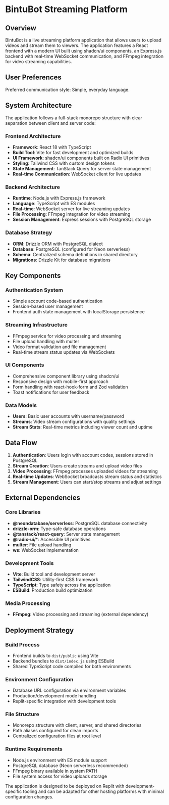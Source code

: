 # BintuBot Streaming Platform

## Overview

BintuBot is a live streaming platform application that allows users to upload videos and stream them to viewers. The application features a React frontend with a modern UI built using shadcn/ui components, an Express.js backend with real-time WebSocket communication, and FFmpeg integration for video streaming capabilities.

## User Preferences

Preferred communication style: Simple, everyday language.

## System Architecture

The application follows a full-stack monorepo structure with clear separation between client and server code:

### Frontend Architecture
- **Framework**: React 18 with TypeScript
- **Build Tool**: Vite for fast development and optimized builds
- **UI Framework**: shadcn/ui components built on Radix UI primitives
- **Styling**: Tailwind CSS with custom design tokens
- **State Management**: TanStack Query for server state management
- **Real-time Communication**: WebSocket client for live updates

### Backend Architecture
- **Runtime**: Node.js with Express.js framework
- **Language**: TypeScript with ES modules
- **Real-time**: WebSocket server for live streaming updates
- **File Processing**: FFmpeg integration for video streaming
- **Session Management**: Express sessions with PostgreSQL storage

### Database Strategy
- **ORM**: Drizzle ORM with PostgreSQL dialect
- **Database**: PostgreSQL (configured for Neon serverless)
- **Schema**: Centralized schema definitions in shared directory
- **Migrations**: Drizzle Kit for database migrations

## Key Components

### Authentication System
- Simple account code-based authentication
- Session-based user management
- Frontend auth state management with localStorage persistence

### Streaming Infrastructure
- FFmpeg service for video processing and streaming
- File upload handling with multer
- Video format validation and file management
- Real-time stream status updates via WebSockets

### UI Components
- Comprehensive component library using shadcn/ui
- Responsive design with mobile-first approach
- Form handling with react-hook-form and Zod validation
- Toast notifications for user feedback

### Data Models
- **Users**: Basic user accounts with username/password
- **Streams**: Video stream configurations with quality settings
- **Stream Stats**: Real-time metrics including viewer count and uptime

## Data Flow

1. **Authentication**: Users login with account codes, sessions stored in PostgreSQL
2. **Stream Creation**: Users create streams and upload video files
3. **Video Processing**: FFmpeg processes uploaded videos for streaming
4. **Real-time Updates**: WebSocket broadcasts stream status and statistics
5. **Stream Management**: Users can start/stop streams and adjust settings

## External Dependencies

### Core Libraries
- **@neondatabase/serverless**: PostgreSQL database connectivity
- **drizzle-orm**: Type-safe database operations
- **@tanstack/react-query**: Server state management
- **@radix-ui/***: Accessible UI primitives
- **multer**: File upload handling
- **ws**: WebSocket implementation

### Development Tools
- **Vite**: Build tool and development server
- **TailwindCSS**: Utility-first CSS framework
- **TypeScript**: Type safety across the application
- **ESBuild**: Production build optimization

### Media Processing
- **FFmpeg**: Video processing and streaming (external dependency)

## Deployment Strategy

### Build Process
- Frontend builds to `dist/public` using Vite
- Backend bundles to `dist/index.js` using ESBuild
- Shared TypeScript code compiled for both environments

### Environment Configuration
- Database URL configuration via environment variables
- Production/development mode handling
- Replit-specific integration with development tools

### File Structure
- Monorepo structure with client, server, and shared directories
- Path aliases configured for clean imports
- Centralized configuration files at root level

### Runtime Requirements
- Node.js environment with ES module support
- PostgreSQL database (Neon serverless recommended)
- FFmpeg binary available in system PATH
- File system access for video uploads storage

The application is designed to be deployed on Replit with development-specific tooling and can be adapted for other hosting platforms with minimal configuration changes.